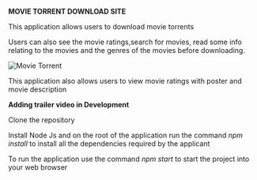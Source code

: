 **MOVIE TORRENT DOWNLOAD SITE**


This application allows users to download movie torrents

Users can also see the movie ratings,search for movies, read some info relating to the movies and the genres of the movies before downloading.



![Movie Torrent](https://static.toiimg.com/photo/72243079.jpeg)




This application also allows users to view movie ratings with poster and movie description

**Adding trailer video in Development**

Clone the repository

Install Node Js and on the root of the application run the command *npm install* to install all the dependencies required by the applicant

To run the application use the command *npm start* to start the project into your web browser
